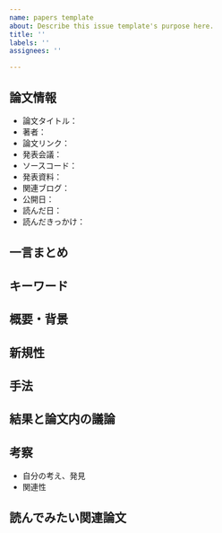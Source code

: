 ```yaml
---
name: papers template
about: Describe this issue template's purpose here.
title: ''
labels: ''
assignees: ''

---
```


## 論文情報
- 論文タイトル：
- 著者：
- 論文リンク：
- 発表会議：
- ソースコード：
- 発表資料：
- 関連ブログ：
- 公開日：
- 読んだ日：
- 読んだきっかけ：

## 一言まとめ

## キーワード

## 概要・背景

## 新規性

## 手法

## 結果と論文内の議論

## 考察
- 自分の考え、発見
- 関連性

## 読んでみたい関連論文
